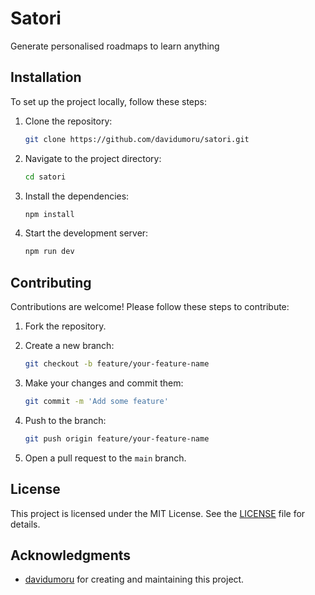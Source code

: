 # Satori

Generate personalised roadmaps to learn anything

## Installation

To set up the project locally, follow these steps:

1. Clone the repository:

   ```bash
   git clone https://github.com/davidumoru/satori.git
   ```

2. Navigate to the project directory:

   ```bash
   cd satori
   ```

3. Install the dependencies:

   ```bash
   npm install
   ```

4. Start the development server:

   ```bash
   npm run dev
   ```

## Contributing

Contributions are welcome! Please follow these steps to contribute:

1. Fork the repository.
2. Create a new branch:

   ```bash
   git checkout -b feature/your-feature-name
   ```

3. Make your changes and commit them:

   ```bash
   git commit -m 'Add some feature'
   ```

4. Push to the branch:

   ```bash
   git push origin feature/your-feature-name
   ```

5. Open a pull request to the `main` branch.

## License

This project is licensed under the MIT License. See the [LICENSE](LICENSE) file for details.

## Acknowledgments

- [davidumoru](https://github.com/davidumoru) for creating and maintaining this project.
